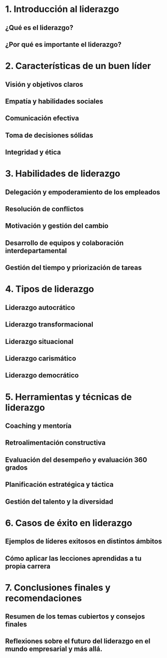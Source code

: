 # 1. Introducción al liderazgo
## ¿Qué es el liderazgo?
## ¿Por qué es importante el liderazgo?

# 2. Características de un buen líder
## Visión y objetivos claros
## Empatía y habilidades sociales
## Comunicación efectiva
## Toma de decisiones sólidas
## Integridad y ética

# 3. Habilidades de liderazgo
## Delegación y empoderamiento de los empleados
## Resolución de conflictos
## Motivación y gestión del cambio
## Desarrollo de equipos y colaboración interdepartamental
## Gestión del tiempo y priorización de tareas

# 4. Tipos de liderazgo
## Liderazgo autocrático
## Liderazgo transformacional
## Liderazgo situacional
## Liderazgo carismático
## Liderazgo democrático

# 5. Herramientas y técnicas de liderazgo
## Coaching y mentoría
## Retroalimentación constructiva
## Evaluación del desempeño y evaluación 360 grados
## Planificación estratégica y táctica
## Gestión del talento y la diversidad

# 6. Casos de éxito en liderazgo
## Ejemplos de líderes exitosos en distintos ámbitos
## Cómo aplicar las lecciones aprendidas a tu propia carrera

# 7. Conclusiones finales y recomendaciones
## Resumen de los temas cubiertos y consejos finales
## Reflexiones sobre el futuro del liderazgo en el mundo empresarial y más allá. 
